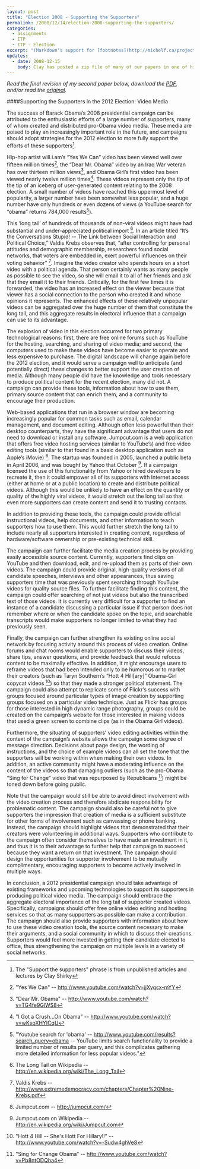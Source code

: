 ```yaml
---
layout: post
title: "Election 2008 - Supporting the Supporters"
permalink: /2008/12/14/election-2008-supporting-the-supporters/
categories:
  - assignments
  - ITP
  - ITP - Election
excerpt: "(Markdown's support for [footnotes](http://michelf.ca/projects/php-markdown/extra/#footnotes) is *amazing*.)"
updates:
  - date: 2008-12-15
    body: Clay has posted a zip file of many of our papers in one of his guest posts on [Boing Boing](http://www.boingboing.net/2008/12/14/uncertainties-in-ama.html)!
---
```

*Read the final revision of my second paper below, download the [PDF][1], and/or read the [original][2].*

####Supporting the Supporters in the 2012 Election: Video Media

The success of Barack Obama’s 2008 presidential campaign can be attributed to the enthusiastic efforts of a large number of supporters, many of whom created and distributed pro-Obama video media. These media are poised to play an increasingly important role in the future, and campaigns should adopt strategies for the 2012 election to more fully support the efforts of these supporters[^1]. 

Hip-hop artist will.i.am’s “Yes We Can” video has been viewed well over fifteen million times[^2], the “Dear Mr. Obama” video by an Iraq War veteran has over thirteen million views[^3], and Obama Girl’s first video has been viewed nearly twelve million times[^4]. These videos represent only the tip of the tip of an iceberg of user-generated content relating to the 2008 election. A small number of videos have reached this uppermost level of popularity, a larger number have been somewhat less popular, and a huge number have only hundreds or even dozens of views (a YouTube search for “obama” returns 784,000 results[^5]).

This ‘long tail’ of hundreds of thousands of non-viral videos might have had substantial and under-appreciated political import [^6]. In an article titled “It’s the Conversations Stupid! -- The Link between Social Interaction and Political Choice,” Valdis Krebs observes that, “after controlling for personal attitudes and demographic membership, researchers found social networks, that voters are embedded in, exert powerful influences on their voting behavior” [^7]. Imagine the video creator who spends hours on a short video with a political agenda. That person certainly wants as many people as possible to see the video, so she will email it to all of her friends and ask that they email it to their friends. Critically, for the first few times it is forwarded, the video has an increased effect on the viewer because that viewer has a social connection to the person who created it and whose opinions it represents. The enhanced effects of these relatively unpopular videos can be aggregated over the huge number of them that constitute the long tail, and this aggregate results in electoral influence that a campaign can use to its advantage.

The explosion of video in this election occurred for two primary technological reasons: first, there are free online forums such as YouTube for the hosting, searching, and sharing of video media; and second, the computers used to make these videos have become easier to operate and less expensive to purchase. The digital landscape will change again before the 2012 election, and it would serve a campaign well to anticipate (and potentially direct) these changes to better support the user creation of media. Although many people did have the knowledge and tools necessary to produce political content for the recent election, many did not. A campaign can provide these tools, information about how to use them, primary source content that can enrich them, and a community to encourage their production. 

Web-based applications that run in a browser window are becoming increasingly popular for common tasks such as email, calendar management, and document editing. Although often less powerful than their desktop counterparts, they have the significant advantage that users do not need to download or install any software. Jumpcut.com is a web application that offers free video hosting services (similar to YouTube’s) and free video editing tools (similar to that found in a basic desktop application such as Apple’s iMovie) [^8]. The startup was founded in 2005, launched a public beta in April 2006, and was bought by Yahoo that October [^9]. If a campaign licensed the use of this functionality from Yahoo or hired developers to recreate it, then it could empower all of its supporters with Internet access (either at home or at a public location) to create and distribute political videos. Although this would be unlikely to have an effect on the quantity or quality of the highly viral videos, it would stretch out the long tail so that even more supporters can create content and send it to trusting contacts.

In addition to providing these tools, the campaign could provide official instructional videos, help documents, and other information to teach supporters how to use them. This would further stretch the long tail to include nearly all supporters interested in creating content, regardless of hardware/software ownership or pre-existing technical skill.

The campaign can further facilitate the media creation process by providing easily accessible source content. Currently, supporters find clips on YouTube and then download, edit, and re-upload them as parts of their own videos. The campaign could provide original, high-quality versions of all candidate speeches, interviews and other appearances, thus saving supporters time that was previously spent searching through YouTube videos for quality source files. To further facilitate finding this content, the campaign could offer searching of not just videos but also the transcribed text of those videos. It is currently very difficult for a supporter to find an instance of a candidate discussing a particular issue if that person does not remember where or when the candidate spoke on the topic, and searchable transcripts would make supporters no longer limited to what they had previously seen.

Finally, the campaign can further strengthen its existing online social network by focusing activity around this process of video creation. Online forums and chat rooms would enable supporters to discuss their videos, share tips, answer questions, and provide feedback that would refocus content to be maximally effective. In addition, it might encourage users to reframe videos that had been intended only to be humorous or to market their creators (such as Taryn Southern’s “Hott 4 Hill[ary]” Obama-Girl copycat videos [^10]) so that they made a stronger political statement. The campaign could also attempt to replicate some of Flickr’s success with groups focused around particular types of image creation by supporting groups focused on a particular video technique. Just as Flickr has groups for those interested in high dynamic range photography, groups could be created on the campaign’s website for those interested in making videos that used a green screen to combine clips (as in the Obama Girl videos). 

Furthermore, the situating of supporters’ video editing activities within the context of the campaign’s website allows the campaign some degree of message direction. Decisions about page design, the wording of instructions, and the choice of example videos can all set the tone that the supporters will be working within when making their own videos. In addition, an active community might have a moderating influence on the content of the videos so that damaging outliers (such as the pro-Obama “Sing for Change” video that was repurposed by Republicans [^11]) might be toned down before going public.

Note that the campaign would still be able to avoid direct involvement with the video creation process and therefore abdicate responsibility for problematic content. The campaign should also be careful not to give supporters the impression that creation of media is a sufficient substitute for other forms of involvement such as canvassing or phone banking. Instead, the campaign should highlight videos that demonstrated that their creators were volunteering in additional ways. Supporters who contribute to the campaign often consider themselves to have made an investment in it, and thus it is to their advantage to further help that campaign to succeed because they want a return on that investment. The campaign should design the opportunities for supporter involvement to be mutually complimentary, encouraging supporters to become actively involved in multiple ways.

In conclusion, a 2012 presidential campaign should take advantage of existing frameworks and upcoming technologies to support its supporters in producing political video media. The campaign should embrace the aggregate electoral importance of the long tail of supporter created videos. Specifically, campaigns should offer free online video editing and hosting services so that as many supporters as possible can make a contribution. The campaign should also provide supporters with information about how to use these video creation tools, the source content necessary to make their arguments, and a social community in which to discuss their creations. Supporters would feel more invested in getting their candidate elected to office, thus strengthening the campaign on multiple levels in a variety of social networks. 

[^1]: The "Support the supporters" phrase is from unpublished articles and lectures by Clay Shirky
[^2]: "Yes We Can" -- <http://www.youtube.com/watch?v=jjXyqcx-mYY>
[^3]: "Dear Mr. Obama" -- <http://www.youtube.com/watch?v=TG4fe9GlWS8>
[^4]: "I Got a Crush...On Obama" -- <http://www.youtube.com/watch?v=wKsoXHYICqU>
[^5]: "Youtube search for 'obama' -- <http://www.youtube.com/results?search_query=obama> -- YouTube limits search functionality to provide a limited number of results per query, and this complicates gathering more detailed information for less popular videos."
[^6]: The Long Tail on Wikipedia -- <http://en.wikipedia.org/wiki/The_Long_Tail>
[^7]: Valdis Krebs -- <http://www.extremedemocracy.com/chapters/Chapter%20Nine-Krebs.pdf>
[^8]: Jumpcut.com -- <http://jumpcut.com/>
[^9]: Jumpcut.com on Wikipedia -- <http://en.wikipedia.org/wiki/Jumpcut.com>
[^10]: "Hott 4 Hill -- She's Hott For Hillary!!" -- <http://www.youtube.com/watch?v=-Sudw4ghVe8>
[^11]: "Sing for Change Obama” -- <http://www.youtube.com/watch?v=Pb8ntODQha4>

 [1]: /projects/fall08/election/lehrburger_supportingthesupporters.pdf
 [2]: /2008/11/18/election-2008-assignment-2/
